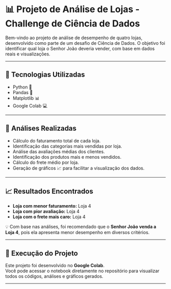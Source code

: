 # 📊 Projeto de Análise de Lojas - Challenge de Ciência de Dados

Bem-vindo ao projeto de análise de desempenho de quatro lojas, desenvolvido como parte de um desafio de Ciência de Dados. O objetivo foi identificar qual loja o Senhor João deveria vender, com base em dados reais e visualizações.

---

## 🚀 Tecnologias Utilizadas
- Python 🐍
- Pandas 📂
- Matplotlib 📊
- Google Colab 💻

---

## 🔎 Análises Realizadas
- Cálculo do faturamento total de cada loja.
- Identificação das categorias mais vendidas por loja.
- Análise das avaliações médias dos clientes.
- Identificação dos produtos mais e menos vendidos.
- Cálculo do frete médio por loja.
- Geração de gráficos 📈 para facilitar a visualização dos dados.

---

## 📈 Resultados Encontrados

- **Loja com menor faturamento:** Loja 4  
- **Loja com pior avaliação:** Loja 4  
- **Loja com o frete mais caro:** Loja 4  

💡 Com base nas análises, foi recomendado que o **Senhor João venda a Loja 4**, pois ela apresenta menor desempenho em diversos critérios.

---

## 📂 Execução do Projeto
Este projeto foi desenvolvido no **Google Colab**.  
Você pode acessar o notebook diretamente no repositório para visualizar todos os códigos, análises e gráficos gerados.

---


